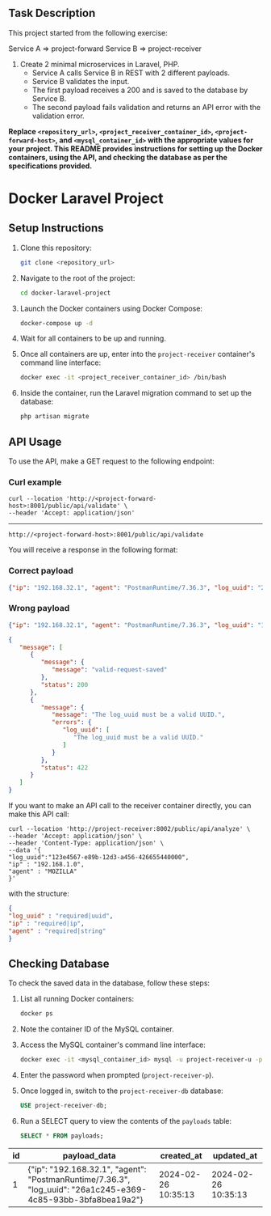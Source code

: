 ## Task Description

This project started from the following exercise:

Service A => project-forward
Service B => project-receiver

1. Create 2 minimal microservices in Laravel, PHP.
   - Service A calls Service B in REST with 2 different payloads.
   - Service B validates the input.
   - The first payload receives a 200 and is saved to the database by Service B.
   - The second payload fails validation and returns an API error with the validation error.

**Replace `<repository_url>`, `<project_receiver_container_id>`, `<project-forward-host>`, and `<mysql_container_id>` with the appropriate values for your project. This README provides instructions for setting up the Docker containers, using the API, and checking the database as per the specifications provided.**

# Docker Laravel Project

## Setup Instructions

1. Clone this repository:
   ```bash
   git clone <repository_url>
   ```

2. Navigate to the root of the project:
   ```bash
   cd docker-laravel-project
   ```

3. Launch the Docker containers using Docker Compose:
   ```bash
   docker-compose up -d
   ```

4. Wait for all containers to be up and running.

5. Once all containers are up, enter into the `project-receiver` container's command line interface:

   ```bash
   docker exec -it <project_receiver_container_id> /bin/bash
   ```

6. Inside the container, run the Laravel migration command to set up the database:
   ```bash
   php artisan migrate
   ```

## API Usage

To use the API, make a GET request to the following endpoint:
### Curl example
```
curl --location 'http://<project-forward-host>:8001/public/api/validate' \
--header 'Accept: application/json'
```
----

```
http://<project-forward-host>:8001/public/api/validate
```

You will receive a response in the following format:

### Correct payload
```json
{"ip": "192.168.32.1", "agent": "PostmanRuntime/7.36.3", "log_uuid": "26a1c245-e369-4c85-93bb-3bfa8bea19a2"}
```
### Wrong payload
```json
{"ip": "192.168.32.1", "agent": "PostmanRuntime/7.36.3", "log_uuid": "123124qwe234"}
```

```json
{
   "message": [
      {
         "message": {
            "message": "valid-request-saved"
         },
         "status": 200
      },
      {
         "message": {
            "message": "The log_uuid must be a valid UUID.",
            "errors": {
               "log_uuid": [
                  "The log_uuid must be a valid UUID."
               ]
            }
         },
         "status": 422
      }
   ]
}
```

If you want to make an API call to the receiver container directly, you can make this API call:

```
curl --location 'http://project-receiver:8002/public/api/analyze' \
--header 'Accept: application/json' \
--header 'Content-Type: application/json' \
--data '{
"log_uuid":"123e4567-e89b-12d3-a456-426655440000",
"ip" : "192.168.1.0",
"agent" : "MOZILLA"
}'
```

with the structure:

```json
{
"log_uuid" : "required|uuid",
"ip" : "required|ip",
"agent" : "required|string"
}
```


## Checking Database

To check the saved data in the database, follow these steps:

1. List all running Docker containers:
   ```bash
   docker ps
   ```

2. Note the container ID of the MySQL container.

3. Access the MySQL container's command line interface:
   ```bash
   docker exec -it <mysql_container_id> mysql -u project-receiver-u -p project-receiver-db
   ```

4. Enter the password when prompted (`project-receiver-p`).

5. Once logged in, switch to the `project-receiver-db` database:
   ```sql
   USE project-receiver-db;
   ```

6. Run a SELECT query to view the contents of the `payloads` table:
   ```sql
   SELECT * FROM payloads;
   ```
| id | payload_data | created_at          | updated_at          |
|----|--------------|---------------------|---------------------|
|  1 | {"ip": "192.168.32.1", "agent": "PostmanRuntime/7.36.3", "log_uuid": "26a1c245-e369-4c85-93bb-3bfa8bea19a2"} | 2024-02-26 10:35:13 | 2024-02-26 10:35:13 |


